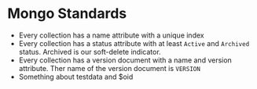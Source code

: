 # Mongo Standards

- Every collection has a name attribute with a unique index
- Every collection has a status attribute with at least ``Active`` and ``Archived`` status. Archived is our soft-delete indicator.
- Every collection has a version document with a name and version attribute. Ther name of the version document is ``VERSION``
- Something about testdata and $oid

